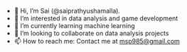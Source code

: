- 👋 Hi, I’m Sai (@saiprathyushamalla). 
- 👀 I’m interested in data analysis and game development
- 🌱 I’m currently learning machine learning
- 💞️ I’m looking to collaborate on data analysis projects
- 📫 How to reach me: Contact me at msp985@gmail.com

<!---
saiprathyushamalla/saiprathyushamalla is a ✨ special ✨ repository because its `README.md` (this file) appears on your GitHub profile.
You can click the Preview link to take a look at your changes.
--->
